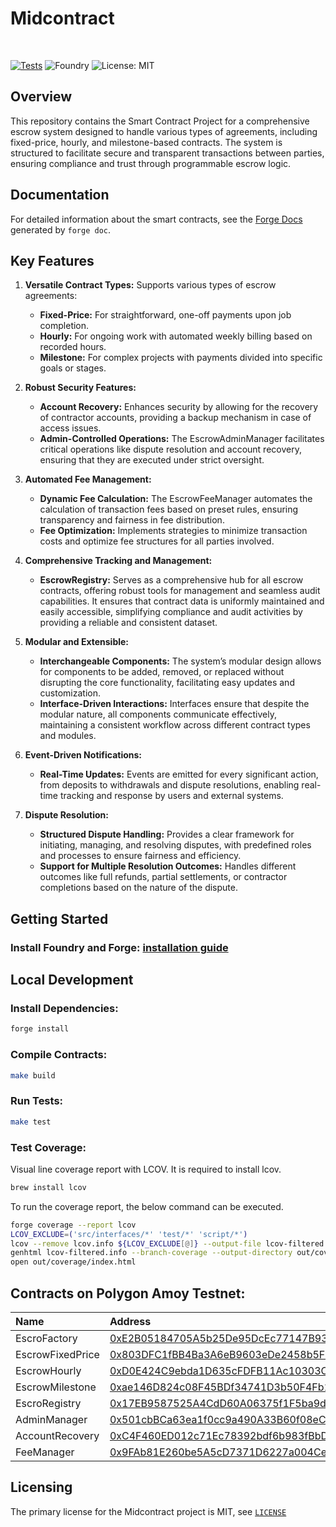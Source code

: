 <h1> Midcontract </h1>

<br>

[![Tests](https://github.com/midcontract/contracts/actions/workflows/test.yml/badge.svg?branch=main)](https://github.com/midcontract/contracts/actions/workflows/test.yml) ![Foundry](https://img.shields.io/badge/Built%20with-Foundry-FFDB1C.svg) ![License: MIT](https://img.shields.io/badge/License-MIT-blue.svg)


## Overview
This repository contains the Smart Contract Project for a comprehensive escrow system designed to handle various types of agreements, including fixed-price, hourly, and milestone-based contracts. The system is structured to facilitate secure and transparent transactions between parties, ensuring compliance and trust through programmable escrow logic.

## Documentation
For detailed information about the smart contracts, see the [Forge Docs](docs/index.html) generated by `forge doc`.

## Key Features
1. **Versatile Contract Types:** Supports various types of escrow agreements:
   - **Fixed-Price:** For straightforward, one-off payments upon job completion.
   - **Hourly:** For ongoing work with automated weekly billing based on recorded hours.
   - **Milestone:** For complex projects with payments divided into specific goals or stages.

2. **Robust Security Features:**
   - **Account Recovery:** Enhances security by allowing for the recovery of contractor accounts, providing a backup mechanism in case of access issues.
   - **Admin-Controlled Operations:** The EscrowAdminManager facilitates critical operations like dispute resolution and account recovery, ensuring that they are executed under strict oversight.

3. **Automated Fee Management:**
   - **Dynamic Fee Calculation:** The EscrowFeeManager automates the calculation of transaction fees based on preset rules, ensuring transparency and fairness in fee distribution.
   - **Fee Optimization:** Implements strategies to minimize transaction costs and optimize fee structures for all parties involved.

4. **Comprehensive Tracking and Management:**
   - **EscrowRegistry:** Serves as a comprehensive hub for all escrow contracts, offering robust tools for management and seamless audit capabilities. It ensures that contract data is uniformly maintained and easily accessible, simplifying compliance and audit activities by providing a reliable and consistent dataset.

5. **Modular and Extensible:**
   - **Interchangeable Components:** The system’s modular design allows for components to be added, removed, or replaced without disrupting the core functionality, facilitating easy updates and customization.
   - **Interface-Driven Interactions:** Interfaces ensure that despite the modular nature, all components communicate effectively, maintaining a consistent workflow across different contract types and modules.

6. **Event-Driven Notifications:**
   - **Real-Time Updates:** Events are emitted for every significant action, from deposits to withdrawals and dispute resolutions, enabling real-time tracking and response by users and external systems.

7. **Dispute Resolution:**
   - **Structured Dispute Handling:** Provides a clear framework for initiating, managing, and resolving disputes, with predefined roles and processes to ensure fairness and efficiency.
   - **Support for Multiple Resolution Outcomes:** Handles different outcomes like full refunds, partial settlements, or contractor completions based on the nature of the dispute.

## Getting Started

### Install Foundry and Forge: [installation guide](https://book.getfoundry.sh/getting-started/installation)

## Local Development

### Install Dependencies:

```bash
forge install
```

### Compile Contracts:

```bash
make build
```

### Run Tests:

```bash
make test
```

### Test Coverage:

Visual line coverage report with LCOV.
It is required to install lcov.
```bash
brew install lcov
```
To run the coverage report, the below command can be executed.
```bash
forge coverage --report lcov
LCOV_EXCLUDE=('src/interfaces/*' 'test/*' 'script/*')
lcov --remove lcov.info ${LCOV_EXCLUDE[@]} --output-file lcov-filtered.info --rc lcov_branch_coverage=1
genhtml lcov-filtered.info --branch-coverage --output-directory out/coverage
open out/coverage/index.html
```

## Contracts on Polygon Amoy Testnet:

| Name             | Address                                                                                                                       |
| :--------------- | :---------------------------------------------------------------------------------------------------------------------------- |
| EscroFactory     | [0xE2B05184705A5b25De95DcEc77147B93B4a26f31](https://amoy.polygonscan.com/address/0xE2B05184705A5b25De95DcEc77147B93B4a26f31) |
| EscrowFixedPrice | [0x803DFC1fBB4Ba3A6eB9603eDe2458b5F62C117a8](https://amoy.polygonscan.com/address/0x803DFC1fBB4Ba3A6eB9603eDe2458b5F62C117a8) |
| EscrowHourly     | [0xD0E424C9ebda1D635cFDFB11Ac10303C148F5049](https://amoy.polygonscan.com/address/0xD0E424C9ebda1D635cFDFB11Ac10303C148F5049) |
| EscrowMilestone  | [0xae146D824c08F45BDf34741D3b50F4Fb1104E79f](https://amoy.polygonscan.com/address/0xae146D824c08F45BDf34741D3b50F4Fb1104E79f) |
| EscroRegistry    | [0x17EB9587525A4CdD60A06375f1F5ba9d69684198](https://amoy.polygonscan.com/address/0x17EB9587525A4CdD60A06375f1F5ba9d69684198) |
| AdminManager     | [0x501cbBCa63ea1f0cc9a490A33B60f08eCD2DAB27](https://amoy.polygonscan.com/address/0x501cbBCa63ea1f0cc9a490A33B60f08eCD2DAB27) |
| AccountRecovery  | [0xC4F460ED012c71Ec78392bdf6b983fBbDEB38a6d](https://amoy.polygonscan.com/address/0xC4F460ED012c71Ec78392bdf6b983fBbDEB38a6d) |
| FeeManager       | [0x9FAb81E260be5A5cD7371D6227a004Ce219C46F5](https://amoy.polygonscan.com/address/0x9FAb81E260be5A5cD7371D6227a004Ce219C46F5) |

## Licensing

The primary license for the Midcontract project is MIT, see [`LICENSE`](LICENSE)
